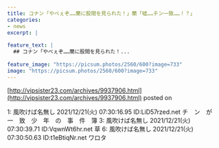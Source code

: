 ```yaml
---
title: コナン「やべぇぞ……蘭に股間を見られた！」蘭「嘘……チン一致……！？」
categories:
- news
excerpt: |
  
feature_text: |
  ## コナン「やべぇぞ……蘭に股間を見られた！...
  
feature_image: "https://picsum.photos/2560/600?image=733"
image: "https://picsum.photos/2560/600?image=733"
---
```


[http://vipsister23.com/archives/9937906.html](http://vipsister23.com/archives/9937906.html)
posted on 

<!--more-->

1: 風吹けば名無し 2021/12/21(火) 07:30:16.95 ID:LiD57rzed.net チ　ン　が　一　致　少　年　の　事　件　簿 3: 風吹けば名無し 2021/12/21(火) 07:30:39.71 ID:VqwnWt6hr.net 草 6: 風吹けば名無し 2021/12/21(火) 07:30:50.63 ID:t1eBtiqNr.net ワロタ
